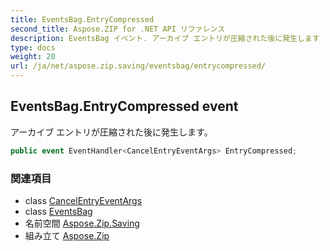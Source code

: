 ```yaml
---
title: EventsBag.EntryCompressed
second_title: Aspose.ZIP for .NET API リファレンス
description: EventsBag イベント. アーカイブ エントリが圧縮された後に発生します
type: docs
weight: 20
url: /ja/net/aspose.zip.saving/eventsbag/entrycompressed/
---
```

## EventsBag.EntryCompressed event

アーカイブ エントリが圧縮された後に発生します。

```csharp
public event EventHandler<CancelEntryEventArgs> EntryCompressed;
```

### 関連項目

* class [CancelEntryEventArgs](../../../aspose.zip/cancelentryeventargs/)
* class [EventsBag](../)
* 名前空間 [Aspose.Zip.Saving](../../eventsbag/)
* 組み立て [Aspose.Zip](../../../)


